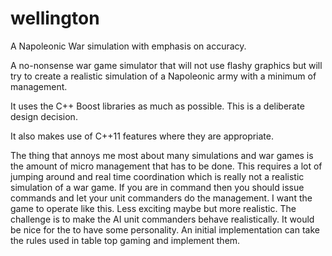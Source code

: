 wellington
==========

A Napoleonic War simulation with emphasis on accuracy. 

A no-nonsense war game simulator that will not use flashy graphics but will try to create a realistic simulation of a Napoleonic army with a
minimum of management.

It uses the C++ Boost libraries as much as possible. This is a deliberate design decision.

It also makes use of C++11 features where they are appropriate.

The thing that annoys me most about many simulations and war games is the amount of micro management that has to be done.
This requires a lot of jumping around and real time coordination which is really not a realistic simulation of a war game. If
you are in command then you should issue commands and let your unit commanders do the management. I want the game to operate like
this. Less exciting maybe but more realistic. The challenge is to make the AI unit commanders behave realistically. It 
would be nice for the to have some personality. An initial implementation can take the rules used in table top gaming and 
implement them.
